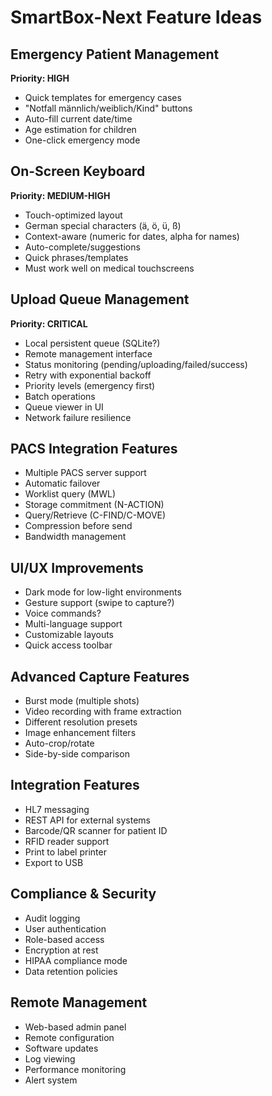 # SmartBox-Next Feature Ideas

## Emergency Patient Management
**Priority: HIGH**
- Quick templates for emergency cases
- "Notfall männlich/weiblich/Kind" buttons
- Auto-fill current date/time
- Age estimation for children
- One-click emergency mode

## On-Screen Keyboard
**Priority: MEDIUM-HIGH**
- Touch-optimized layout
- German special characters (ä, ö, ü, ß)
- Context-aware (numeric for dates, alpha for names)
- Auto-complete/suggestions
- Quick phrases/templates
- Must work well on medical touchscreens

## Upload Queue Management
**Priority: CRITICAL**
- Local persistent queue (SQLite?)
- Remote management interface
- Status monitoring (pending/uploading/failed/success)
- Retry with exponential backoff
- Priority levels (emergency first)
- Batch operations
- Queue viewer in UI
- Network failure resilience

## PACS Integration Features
- Multiple PACS server support
- Automatic failover
- Worklist query (MWL)
- Storage commitment (N-ACTION)
- Query/Retrieve (C-FIND/C-MOVE)
- Compression before send
- Bandwidth management

## UI/UX Improvements
- Dark mode for low-light environments
- Gesture support (swipe to capture?)
- Voice commands?
- Multi-language support
- Customizable layouts
- Quick access toolbar

## Advanced Capture Features
- Burst mode (multiple shots)
- Video recording with frame extraction
- Different resolution presets
- Image enhancement filters
- Auto-crop/rotate
- Side-by-side comparison

## Integration Features
- HL7 messaging
- REST API for external systems
- Barcode/QR scanner for patient ID
- RFID reader support
- Print to label printer
- Export to USB

## Compliance & Security
- Audit logging
- User authentication
- Role-based access
- Encryption at rest
- HIPAA compliance mode
- Data retention policies

## Remote Management
- Web-based admin panel
- Remote configuration
- Software updates
- Log viewing
- Performance monitoring
- Alert system